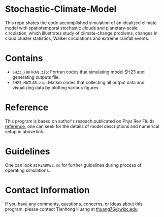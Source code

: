# Stochastic-Climate-Model
This repo shares the code accomplished simulation of an idealized climate model with spatiotemporal stochastic clouds and planetary-scale circulation, which illustrates study of climate-change problems, changes in cloud cluster statistics, Walker circulations and extreme rainfall events.

# Contains
- `SH23_FORTRAN.zip`: Fortran codes that simulating model SH23 and generating outputs file.
- `SH23_MATLAB.zip`: Matlab codes that collecting all output data and visualizing data by plotting various figures. 

# Reference
This program is based on author's reseach publicated on Phys Rev Fluids [reference](https://journals.aps.org/prfluids/abstract/10.1103/PhysRevFluids.7.010502), one can seek for the details of model descriptions and numerical setup in above link.

# Guidelines 
One can look at `README2.md` for further guidelines during process of operating simulations.
    
# Contact Information
If you have any comments, questions, concerns, or ideas about this program, please contact Tianhong Huang at thuang76@wisc.edu
    
